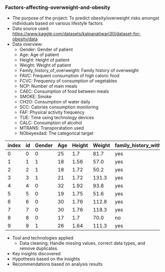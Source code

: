 ### Factors-affecting-overweight-and-obesity

- The purpose of the project: To predict obesity/overweight risks amongst individuals based on various lifestyle factors
- Data source used: https://www.kaggle.com/datasets/kalpanatiwari30/dataset-for-obesity/data
- Data overview:
  +	Gender: Gender of patient
  +	Age: Age of patient
  +	Height: Height of patient
  +	Weight: Weight of patient
  +	Family_history_of_overweight: Family history of overweight
  +	FAVC: Frequent consumption of high caloric food
  +	FCVC: Frequency of consumption of vegetables
  +	NCP: Number of main meals
  +	CAEC: Consumption of food between meals
  +	SMOKE: Smoke
  +	CH2O: Consumption of water daily
  +	SCC: Calories consumption monitoring
  +	FAF: Physical activity frequency
  +	TUE: Time using technology devices
  +	CALC: Consumption of alcohol
  +	MTRANS: Transporatation used
  +	NObeyesdad: The categorical target
    
|index|id|Gender|Age|Height|Weight|family\_history\_with\_overweight|FAVC|FCVC|NCP|CAEC|SMOKE|CH2O|SCC|FAF|TUE|CALC|MTRANS|NObeyesdad|
|---|---|---|---|---|---|---|---|---|---|---|---|---|---|---|---|---|---|---|
|0|0|0|25|1\.7|81\.7|yes|0|2\.0|2\.983297|1|0|2\.763573|0|0\.0|0\.976473|1|3|Overweight\_Level\_II|
|1|1|1|18|1\.56|57\.0|yes|0|2\.0|3\.0|2|0|2\.0|0|1\.0|1\.0|0|0|Normal\_Weight|
|2|2|1|18|1\.72|50\.2|yes|0|1\.880534|1\.411685|1|0|1\.910378|0|0\.866045|1\.673584|0|3|Insufficient\_Weight|
|3|3|1|21|1\.72|131\.3|yes|0|3\.0|3\.0|1|0|1\.674061|0|1\.467863|0\.780199|1|3|Obesity\_Type\_III|
|4|4|0|32|1\.92|93\.8|yes|0|2\.679664|1\.971472|1|0|1\.979848|0|1\.967973|0\.931721|1|3|Overweight\_Level\_II|
|5|5|0|19|1\.75|51\.6|yes|0|2\.919751|3\.0|1|0|2\.13755|0|1\.930033|1\.0|1|3|Insufficient\_Weight|
|6|6|0|30|1\.76|112\.8|yes|0|1\.99124|3\.0|1|0|2\.0|0|0\.0|0\.696948|1|0|Obesity\_Type\_II|
|7|7|0|30|1\.76|118\.3|yes|0|1\.397468|3\.0|1|0|2\.0|0|0\.598655|0\.0|1|0|Obesity\_Type\_II|
|8|8|0|17|1\.7|70\.0|no|0|2\.0|3\.0|1|0|3\.0|1|1\.0|1\.0|0|3|Overweight\_Level\_I|
|9|9|1|26|1\.64|111\.3|yes|0|3\.0|3\.0|1|0|2\.632253|0|0\.0|0\.218645|1|3|Obesity\_Type\_III|

- Tool and technologies applied
  + Data cleaning: Handle missing values, correct data types, and remove duplicates.
- Key insights discovered
- Hypothesis based on the insights
- Recommendations based on analysis results

